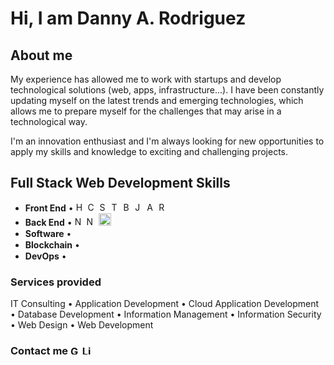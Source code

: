 # Hi, I am Danny A. Rodriguez

## About me
My experience has allowed me to work with startups and develop technological solutions (web, apps, infrastructure...). I have been constantly updating myself on the latest trends and emerging technologies, which allows me to prepare myself for the challenges that may arise in a technological way.

I'm an innovation enthusiast and I'm always looking for new opportunities to apply my skills and knowledge to exciting and challenging projects.


## Full Stack Web Development Skills
- **Front End** • <img width="15" src="https://www.cdnlogo.com/logos/h/84/html.svg" alt="Html" /> <img width="15" src="https://www.cdnlogo.com/logos/c/18/css.svg" alt="CSS" /> <img width="15" src="https://www.cdnlogo.com/logos/s/90/sass.svg" alt="Sass"> <img width="15" src="https://www.cdnlogo.com/logos/t/58/tailwind-css.svg" alt="Tailwind"> <img width="15" src="https://www.cdnlogo.com/logos/b/74/bootstrap-5.svg" alt="Bootstrap"> <img width="15" src="https://www.cdnlogo.com/logos/j/69/javascript.svg" alt="Js" /> <img width="15" src="https://www.cdnlogo.com/logos/a/51/angular.svg" alt="Angular" /> <img width="15" src="https://www.cdnlogo.com/logos/r/63/react.svg" alt="React" />
- **Back End** • <img width="15" src="https://www.cdnlogo.com/logos/n/80/next-js.svg" alt="Next JS" /> <img width="15" src="https://www.cdnlogo.com/logos/n/94/nodejs-icon.svg" alt="Nodejs" /> <img width="20" src="https://www.cdnlogo.com/logos/p/71/php.svg" alt="Php" /> <img width="15" src="https://static.cdnlogo.com/logos/p/3/python.svg"> <img width="15" src="https://www.cdnlogo.com/logos/m/78/mysql.svg"> <img width="15" src="https://www.cdnlogo.com/logos/p/93/postgresql.svg"> 
- **Software** • <img width="15" src="https://www.cdnlogo.com/logos/c/70/csharp.svg"> <img width="15" src="https://static.cdnlogo.com/logos/c/1/c-plus-plus.svg"> <img width="15" src="https://www.cdnlogo.com/logos/m/21/microsoft-sql-server.svg"> <img width="15" src="https://www.cdnlogo.com/logos/d/6/dot-net-core.svg"> <img width="15" src="https://www.cdnlogo.com/logos/b/67/blazor.svg">
- **Blockchain** • <img width="15" src="https://static.cdnlogo.com/logos/b/46/bitcoin.svg"><img width="15" src="https://static.cdnlogo.com/logos/s/73/solidity.svg">
- **DevOps**  • <img width="15" src="https://www.cdnlogo.com/logos/a/19/aws.svg"> <img width="15" src="https://www.cdnlogo.com/logos/a/12/azure.svg">
<!-- <a href="https://cdnlogo.com/logo/azure_30734.html"><img src="https://www.cdnlogo.com/logos/a/46/azure.svg"></a> -->


### Services provided
IT Consulting • Application Development • Cloud Application Development • Database Development • Information Management • Information Security • Web Design • Web Development

### Contact me   <a href="mailto:dandemslay@gmail.com"><img width="15" src="https://www.cdnlogo.com/logos/o/14/official-gmail-icon-2020.svg" alt="Gmail" /></a> <a href="https://www.linkedin.com/in/danny-rodriguez-0b9aaa54/"><img width="15" src="https://www.cdnlogo.com/logos/l/66/linkedin-icon.svg" alt="LinkedIn" /></a>
<!--
**DannyRodriguezFSWD/DannyRodriguezFSWD** is a ✨ _special_ ✨ repository because its `README.md` (this file) appears on your GitHub profile.

Here are some ideas to get you started:

- 🔭 I’m currently working on ...
- 🌱 I’m currently learning ...
- 👯 I’m looking to collaborate on ...
- 🤔 I’m looking for help with ...
- 💬 Ask me about ...
- 📫 How to reach me: ...
- 😄 Pronouns: ...
- ⚡ Fun fact: ...
-->
